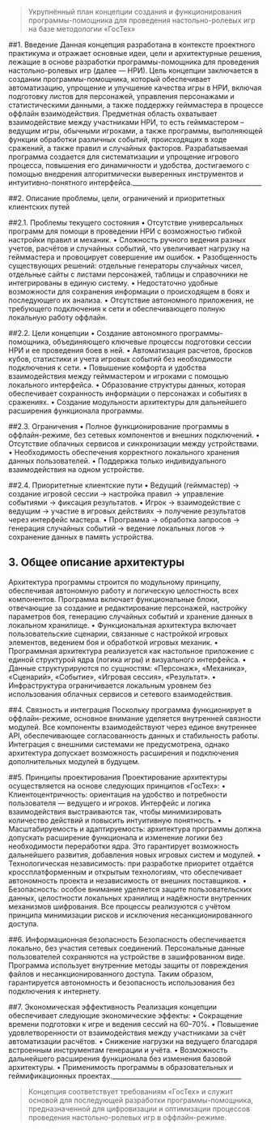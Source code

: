 

> Укрупнённый план концепции создания и функционирования программы-помощника для проведения настольно-ролевых игр на базе методологии «ГосТех»

##1. Введение
Данная концепция разработана в контексте проектного практикума и отражает основные идеи, цели и архитектурные решения, лежащие в основе разработки программы-помощника для проведения настольно-ролевых игр (далее — НРИ). Цель концепции заключается в создании программы-помощника, который обеспечивает автоматизацию, упрощение и улучшение качества игры в НРИ, включая подготовку листов для персонажей, управления персонажами и статистическими данными, а также поддержку гейммастера в процессе оффлайн взаимодействия.
Предметная область охватывает взаимодействие между участниками НРИ, то есть гейммастером – ведущим игры, обычными игроками, а также программы, выполняющей функции обработки различных событий, происходящих в ходе сражений, а также правил и случайных факторов. Разрабатываемая программа создается для систематизации и упрощение игрового процесса, повышения его динамичности и удобства, достигаемого с помощью внедрения алгоритмически выверенных инструментов и интуитивно-понятного интерфейса.________________________________________

##2. Описание проблемы, цели, ограничений и приоритетных клиентских путей

##2.1. Проблемы текущего состояния
•	Отсутствие универсальных программ для помощи в проведении НРИ с возможностью гибкой настройки правил и механик.
•	Сложность ручного ведения разных учетов, расчётов и случайных событий, что увеличивает нагрузку на гейммастера и провоцирует совершение им ошибок.
•	Разобщенность существующих решений: отдельные генераторы случайных чисел, отдельные сайты с листами персонажей, таблицы и справочники не интегрированы в единую систему.
•	Недостаточно удобные возможности для сохранения информации о происходящем в боях и последующего их анализа.
•	Отсутствие автономного приложения, не требующего подключения к сети и обеспечивающего полную локальную работу оффлайн.

##2.2. Цели концепции
•	Создание автономного программы-помощника, объединяющего ключевые процессы подготовки сессии НРИ и ее проведения боев в ней.
•	Автоматизация расчетов, бросков кубов, статистики и учета игровых событий без необходимости подключения к сети.
•	Повышение комфорта и удобства взаимодействия между гейммастером и игроками с помощью локального интерфейса.
•	Образование структуры данных, которая обеспечивает сохранность информации о персонажах и событиях в сражениях.
•	Создание модульности архитектуры для дальнейшего расширения функционала программы.

##2.3. Ограничения
•	Полное функционирование программы в оффлайн-режиме, без сетевых компонентов и внешних подключений.
•	Отсутствие облачных сервисов и синхронизации между устройствами.
•	Необходимость обеспечения корректного локального хранения данных пользователей.
•	Поддержка только индивидуального взаимодействия на одном устройстве.

##2.4. Приоритетные клиентские пути
•	Ведущий (гейммастер) → создание игровой сессии → настройка правил → управление событиями → фиксация результатов.
•	Игрок → взаимодействие с ведущим → участие в игровых действиях → получение результатов через интерфейс мастера.
•	Программа → обработка запросов → генерация случайных событий → ведение локальных логов → сохранение данных в память устройства.


## 3. Общее описание архитектуры
Архитектура программы строится по модульному принципу, обеспечивая автономную работу и логическую целостность всех компонентов. Программа включает функциональные блоки, отвечающие за создание и редактирование персонажей, настройку параметров боя, генерацию случайных событий и хранение данных в локальном хранилище.
•	Функциональная архитектура включает пользовательские сценарии, связанные с настройкой игровых элементов, ведением боя и обработкой игровых механик. 
•	Программная архитектура реализуется как настольное приложение с единой структурой ядра (логика игры) и визуального интерфейса. 
•	Данные структурируются по сущностям: «Персонаж», «Механика», «Сценарий», «Событие», «Игровая сессия», «Результат». 
•	Инфраструктура ограничивается локальным уровнем без использования облачных сервисов и сетевого взаимодействия.


##4. Связность и интеграция
Поскольку программа функционирует в оффлайн-режиме, основное внимание уделяется внутренней связности модулей. Все компоненты взаимодействуют через единое внутреннее API, обеспечивающее согласованность данных и стабильность работы. Интеграция с внешними системами не предусмотрена, однако архитектура допускает возможность расширения и подключения дополнительных модулей в будущем.

##5. Принципы проектирования
Проектирование архитектуры осуществляется на основе следующих принципов «ГосТех»:
•	Клиентоцентричность: ориентация на удобство и потребности пользователя — ведущего и игроков. Интерфейс и логика взаимодействия выстраиваются так, чтобы минимизировать количество действий и повысить интуитивную понятность.
•	Масштабируемость и адаптируемость: архитектура программы должна допускать расширение функционала и изменение логики без необходимости переработки ядра. Это гарантирует возможность дальнейшего развития, добавления новых игровых систем и модулей.
•	Технологическая независимость: при разработке приоритет отдаётся кроссплатформенным и открытым технологиям, что обеспечивает автономность проекта и независимость от внешних поставщиков.
•	Безопасность: особое внимание уделяется защите пользовательских данных, целостности локальных хранилищ и надёжности внутренних механизмов шифрования. Все процессы реализуются с учётом принципа минимизации рисков и исключения несанкционированного доступа.

##6. Информационная безопасность
Безопасность обеспечивается локально, без участия сетевых соединений. 
Персональные данные пользователей сохраняются на устройстве в зашифрованном виде. Программа использует внутренние методы защиты от повреждения файлов и несанкционированного доступа. Таким образом, гарантируется автономность и безопасность использования без подключения к интернету.

##7. Экономическая эффективность
Реализация концепции обеспечивает следующие экономические эффекты:
•	Сокращение времени подготовки к игре и ведения сессий на 60–70%.
•	Повышение удовлетворенности от взаимодействия между участниками за счёт автоматизации расчётов.
•	Снижение нагрузки на ведущего благодаря встроенным инструментам генерации и учёта.
•	Возможность дальнейшего расширения функционала без изменения базовой архитектуры.
•	Применимость программы в образовательных и геймификационных проектах.________________________________________

> Концепция соответствует требованиям «ГосТех» и служит основой для последующей разработки программы-помощника, предназначенной для цифровизации и оптимизации процессов проведения настольно-ролевых игр в оффлайн-режиме.

